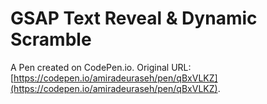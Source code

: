 # GSAP Text Reveal & Dynamic Scramble

A Pen created on CodePen.io. Original URL: [https://codepen.io/amiradeuraseh/pen/qBxVLKZ](https://codepen.io/amiradeuraseh/pen/qBxVLKZ).

